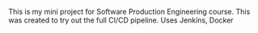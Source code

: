 This is my mini project for Software Production Engineering course. This was created to try out the full CI/CD pipeline.
Uses Jenkins, Docker
